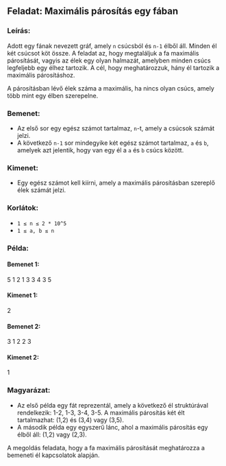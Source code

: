 ## Feladat: Maximális párosítás egy fában

### Leírás:

Adott egy fának nevezett gráf, amely `n` csúcsból és `n-1` élből áll. Minden él két csúcsot köt össze. A feladat az, hogy megtaláljuk a fa maximális párosítását, vagyis az élek egy olyan halmazát, amelyben minden csúcs legfeljebb egy élhez tartozik. A cél, hogy meghatározzuk, hány él tartozik a maximális párosításhoz.

A párosításban lévő élek száma a maximális, ha nincs olyan csúcs, amely több mint egy élben szerepelne.

### Bemenet:

- Az első sor egy egész számot tartalmaz, `n`-t, amely a csúcsok számát jelzi.
- A következő `n-1` sor mindegyike két egész számot tartalmaz, `a` és `b`, amelyek azt jelentik, hogy van egy él a `a` és `b` csúcs között.

### Kimenet:

- Egy egész számot kell kiírni, amely a maximális párosításban szereplő élek számát jelzi.

### Korlátok:

- `1 ≤ n ≤ 2 * 10^5`
- `1 ≤ a, b ≤ n`

### Példa:

#### Bemenet 1:

5 1 2 1 3 3 4 3 5

#### Kimenet 1:

2

#### Bemenet 2:

3 1 2 2 3

#### Kimenet 2:

1

### Magyarázat:

- Az első példa egy fát reprezentál, amely a következő él struktúrával rendelkezik: 1-2, 1-3, 3-4, 3-5. A maximális párosítás két élt tartalmazhat: (1,2) és (3,4) vagy (3,5).
- A második példa egy egyszerű lánc, ahol a maximális párosítás egy élből áll: (1,2) vagy (2,3).

A megoldás feladata, hogy a fa maximális párosítását meghatározza a bemeneti él kapcsolatok alapján.
